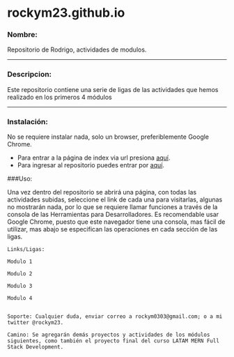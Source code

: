 # rockym23.github.io


###    Nombre:
Repositorio de Rodrigo, actividades de modulos.

***

###    Descripcion:

Este repositorio contiene una serie de ligas de las actividades que hemos realizado en los primeros 4 módulos

***

###  Instalación: 

No se requiere instalar nada, solo un browser, preferiblemente Google Chrome.
- Para entrar a la página de index via url presiona [aquí](https://rockym23.github.io/).
- Para ingresar al repositorio puedes entrar por [aquí](https://github.com/Rockym23/rockym23.github.io).


 ###Uso: 
 
 Una vez dentro del repositorio se abrirá una página, con todas las actividades subidas, seleccione el link de cada una para visitarlas, algunas no mostrarán nada, por lo que se requiere llamar funciones a través de la consola de las Herramientas para Desarrolladores. Es recomendable usar Google Chrome, puesto que este navegador tiene una consola, mas fácil de utilizar, mas abajo se especifican las operaciones en cada sección de las ligas.

    Links/Ligas:
    
    Modulo 1
    
    Modulo 2
    
    Modulo 3
    
    Modulo 4


    Soporte: Cualquier duda, enviar correo a rockym0303@gmail.com; o a mi twitter @rockym23.

    Camino: Se agregarán demás proyectos y actividades de los módulos siguientes, como también el proyecto final del curso LATAM MERN Full Stack Development.
